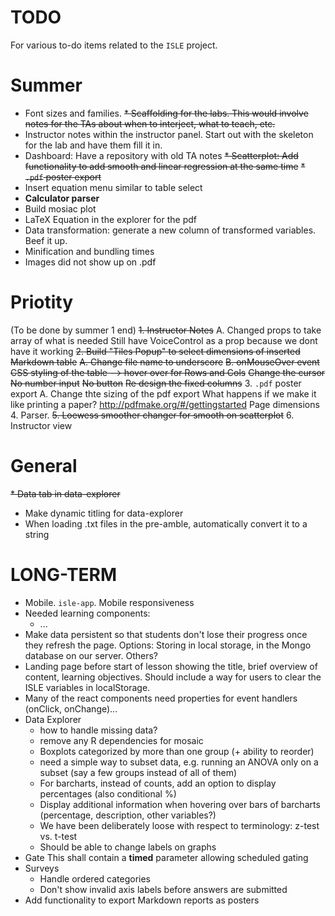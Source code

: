 TODO
====
For various to-do items related to the `ISLE` project.

Summer
=====
* Font sizes and families.
~~* Scaffolding for the labs. This would involve notes for the TAs about when to interject, what to teach, etc.~~
* Instructor notes within the instructor panel. Start out with the skeleton for the lab and have them fill it in.
* Dashboard: Have a repository with old TA notes
~~* Scatterplot: Add functionality to add smooth and linear regression at the same time~~
~~* `.pdf` poster export~~
* Insert equation menu similar to table select
* **Calculator parser**
* Build mosiac plot
* LaTeX Equation in the explorer for the pdf
* Data transformation: generate a new column of transformed variables. Beef it up.
* Minification and bundling times
* Images did not show up on .pdf

Priotity
====
(To be done by summer 1 end)
~~1. Instructor Notes~~
    A. Changed props to take array of what is needed
        Still have VoiceControl as a prop because we dont have it working
~~2. Build "Tiles Popup" to select dimensions of inserted Markdown table~~
    ~~A. Change file name to underscore~~
    ~~B. onMouseOver event~~
        ~~CSS styling of the table --> hover over for Rows and Cols~~
        ~~Change the cursor~~
        ~~No number input~~
        ~~No button~~
        ~~Re design the fixed columns~~
3. `.pdf` poster export
    A. Change thte sizing of the pdf export
        What happens if we make it like printing a paper?
        http://pdfmake.org/#/gettingstarted
        Page dimensions
4. Parser.
~~5. Loewess smoother changer for smooth on scatterplot~~
6. Instructor view


General
====
~~* Data tab in data-explorer~~
* Make dynamic titling for data-explorer
* When loading .txt files in the pre-amble, automatically convert it to a string

LONG-TERM
===
* Mobile. `isle-app`. Mobile responsiveness
* Needed learning components:
    - ...
* Make data persistent so that students don't lose their progress once they refresh the page. Options: Storing in local storage, in the Mongo database on our server. Others?
* Landing page before start of lesson showing the title, brief overview of content, learning objectives. Should include a way for users to clear the ISLE variables in localStorage.
* Many of the react components need properties for event handlers (onClick, onChange)...
* Data Explorer
   - how to handle missing data?
   - remove any R dependencies for mosaic
   - Boxplots categorized by more than one group (+ ability to reorder)
   - need a simple way to subset data, e.g. running an ANOVA only on a subset (say a few groups instead of all of them)
   - For barcharts, instead of counts, add an option to display percentages (also conditional %)
   - Display additional information when hovering over bars of barcharts (percentage, description, other variables?)
   - We have been deliberately loose with respect to terminology: z-test vs. t-test
   - Should be able to change labels on graphs
* Gate
    This shall contain a **timed** parameter allowing scheduled gating
* Surveys
    - Handle ordered categories
    - Don't show invalid axis labels before answers are submitted
* Add functionality to export Markdown reports as posters

